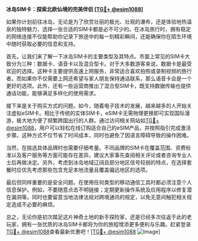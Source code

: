 **冰岛SIM卡：探索北欧仙境的完美伴侣 [[TG💪+ @esim1088](https://t.me/s/esim1088)]**

如果你计划前往冰岛，无论是为了欣赏壮丽的极光、壮观的瀑布，还是体验地热温泉的独特魅力，选择一张合适的SIM卡都是必不可少的。在冰岛旅行时，拥有稳定的网络连接不仅能帮助你记录下旅途中的每一刻精彩瞬间，还能确保你在陌生环境中随时获取必要的信息和支持。

首先，让我们来了解一下冰岛SIM卡的主要类型及其特点。市面上常见的SIM卡大致分为三种：数据卡、语音卡以及混合型卡。对于大多数游客来说，数据卡是最受欢迎的选择。这种卡主要提供高速上网服务，非常适合喜欢拍照或录制视频的旅行者。而如果你不仅需要上网还希望与家人朋友保持通话联系，那么语音卡会是一个更好的选项。此外，还有一些运营商推出了混合型SIM卡，既支持数据传输也提供通话功能，能够满足多样化的使用需求。

接下来是关于购买方式的问题。如今，随着电子技术的发展，越来越多的人开始关注虚拟eSIM卡。相比于传统的实体SIM卡，eSIM卡无需物理更换即可实现国际漫游，极大地方便了频繁跨国出行的人群。通过访问相关网站如[TG💪+ @esim1088](https://t.me/s/esim1088)，用户可以轻松在线订购适合自己的eSIM产品，并按照指引完成激活步骤。这种方式不仅节省了时间成本，同时也避免了因语言障碍导致的操作困难。

当然，在挑选具体品牌时也需要仔细考量。不同品牌的SIM卡在覆盖范围、资费标准以及客户服务等方面可能存在差异。建议大家事先查阅相关评论或者咨询专业人士后再做决定。另外，考虑到冰岛地域辽阔且部分地区信号较弱的特点，在选择套餐时应优先考虑那些包含充足本地流量且覆盖偏远地区的选项。

最后但同样重要的是安全问题。在使用任何类型的移动通信工具时都必须注意个人信息保护。例如，不要随意点击不明链接；定期更新操作系统及应用程序以修复潜在漏洞等。同时也要留意当地法律法规对跨境通讯的规定，以免无意间触犯相关规定造成不必要的麻烦。

总之，无论你是初次踏足这片神奇土地的新手探险家，还是已经多次往返于此的老玩家，拥有一张优质的冰岛SIM卡都将为你的旅程增添更多便利与乐趣。赶紧登录[TG💪+ @esim1088](https://t.me/s/esim1088)查看最新优惠吧！[[TG💪+ @esim1088](https://t.me/s/esim1088) ![Image](https://i.postimg.cc/4NQfJmqS/Snipaste-2025-05-13-00-14-12.png)]